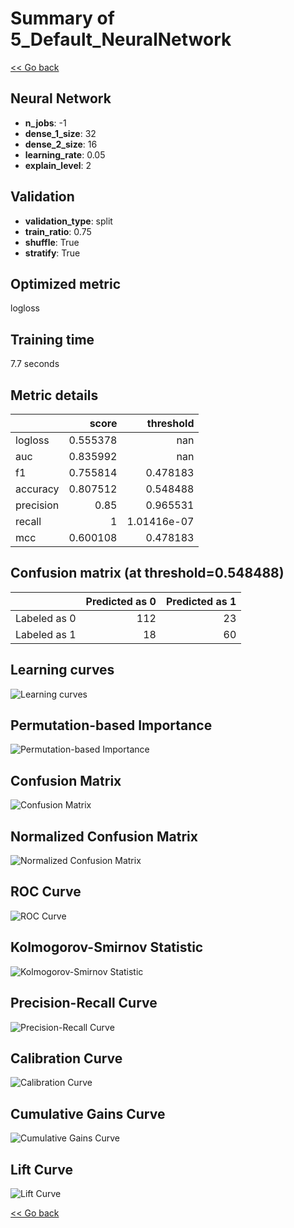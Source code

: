 # Summary of 5_Default_NeuralNetwork

[<< Go back](../README.md)


## Neural Network
- **n_jobs**: -1
- **dense_1_size**: 32
- **dense_2_size**: 16
- **learning_rate**: 0.05
- **explain_level**: 2

## Validation
 - **validation_type**: split
 - **train_ratio**: 0.75
 - **shuffle**: True
 - **stratify**: True

## Optimized metric
logloss

## Training time

7.7 seconds

## Metric details
|           |    score |     threshold |
|:----------|---------:|--------------:|
| logloss   | 0.555378 | nan           |
| auc       | 0.835992 | nan           |
| f1        | 0.755814 |   0.478183    |
| accuracy  | 0.807512 |   0.548488    |
| precision | 0.85     |   0.965531    |
| recall    | 1        |   1.01416e-07 |
| mcc       | 0.600108 |   0.478183    |


## Confusion matrix (at threshold=0.548488)
|              |   Predicted as 0 |   Predicted as 1 |
|:-------------|-----------------:|-----------------:|
| Labeled as 0 |              112 |               23 |
| Labeled as 1 |               18 |               60 |

## Learning curves
![Learning curves](learning_curves.png)

## Permutation-based Importance
![Permutation-based Importance](permutation_importance.png)
## Confusion Matrix

![Confusion Matrix](confusion_matrix.png)


## Normalized Confusion Matrix

![Normalized Confusion Matrix](confusion_matrix_normalized.png)


## ROC Curve

![ROC Curve](roc_curve.png)


## Kolmogorov-Smirnov Statistic

![Kolmogorov-Smirnov Statistic](ks_statistic.png)


## Precision-Recall Curve

![Precision-Recall Curve](precision_recall_curve.png)


## Calibration Curve

![Calibration Curve](calibration_curve_curve.png)


## Cumulative Gains Curve

![Cumulative Gains Curve](cumulative_gains_curve.png)


## Lift Curve

![Lift Curve](lift_curve.png)



[<< Go back](../README.md)
